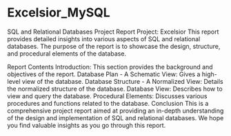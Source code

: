 # Excelsior_MySQL
SQL and Relational Databases Project Report
Project: Excelsior
This report provides detailed insights into various aspects of SQL and relational databases. The purpose of the report is to showcase the design, structure, and procedural elements of the database.

Report Contents
Introduction: This section provides the background and objectives of the report.
Database Plan - A Schematic View: Gives a high-level view of the database.
Database Structure - A Normalized View: Details the normalized structure of the database.
Database View: Describes how to view and query the database.
Procedural Elements: Discusses various procedures and functions related to the database.
Conclusion
This is a comprehensive project report aimed at providing an in-depth understanding of the design and implementation of SQL and relational databases. We hope you find valuable insights as you go through this report.

